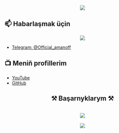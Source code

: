 <h1 align="center">
    <img src="https://readme-typing-svg.herokuapp.com/?font=Righteous&size=35&center=true&vCenter=true&width=500&height=70&duration=4000&lines=Salam!+👋;+Men+Amanoff+Official!;" />
</h1>

## 📫 Habarlaşmak üçin

<div align="center"> 
  <a href="mailto:hackercompany08@gmail.com">
    <img src="https://img.shields.io/badge/Gmail-333333?style=for-the-badge&logo=gmail&logoColor=red" />
</div>

- Telegram: [@Official_amanoff](https://t.me/Official_amanoff)

## 📺 Meniň profillerim

- [YouTube](https://youtube.com/@amanoff-official)
- [GitHub](https://github.com/Amanoff-official)

<h2 align="center">⚒️ Başarnyklarym ⚒️</h2>
<br/>
<div align="center">
    <img src="https://skillicons.dev/icons?i=bash,c,html,css,bootstrap,vue,js,py,java"/>
</div>
<br>
<div align="center">
    <img src="https://skillicons.dev/icons?i=arch,kali,androidstudio,aws,azure,cloudflare,git,ai,ps,vscode"/>
</div>

<br/>


<!---
Amanoff-official/Amanoff-official is a ✨ special ✨ repository because its `README.md` (this file) appears on your GitHub profile.
You can click the Preview link to take a look at your changes.
--->
